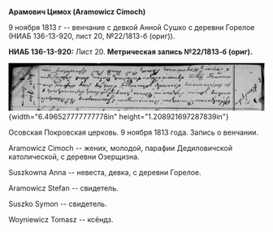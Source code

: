 **Арамович Цимох (Aramowicz Cimoch)**

9 ноября 1813 г -- венчание с девкой Анной Сушко с деревни Горелое (НИАБ
136-13-920, лист 20, №22/1813-б (ориг)).

**НИАБ 136-13-920:** Лист 20. **Метрическая запись №22/1813-б (ориг).**

![](./media/42552ccbc96de85f1ee7b7e460c970cb9141b9fd.png){width="6.496527777777778in"
height="1.208921697287839in"}

Осовская Покровская церковь. 9 ноября 1813 года. Запись о венчании.

Aramowicz Cimoch -- жених, молодой, парафии Дедиловичской католической,
с деревни Озерщизна.

Suszkowna Anna -- невеста, девка, с деревни Горелое.

Aramowicz Stefan -- свидетель.

Suszko Symon -- свидетель.

Woyniewicz Tomasz -- ксёндз.
